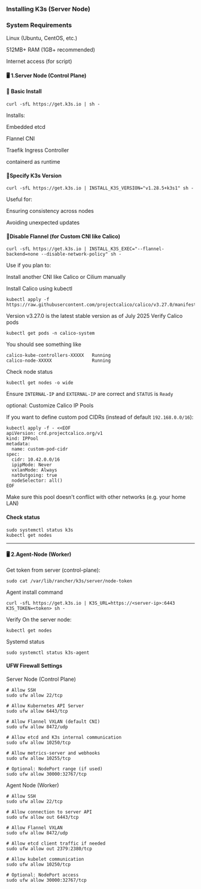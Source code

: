 ### Installing K3s (Server Node)
### System Requirements
Linux (Ubuntu, CentOS, etc.)

512MB+ RAM (1GB+ recommended)

Internet access (for script)

#### 🖥️ 1.Server Node (Control Plane)
#### 🔹 Basic Install
```
curl -sfL https://get.k3s.io | sh -
```
Installs:

Embedded etcd

Flannel CNI

Traefik Ingress Controller

containerd as runtime

#### 🔹Specify K3s Version
```
curl -sfL https://get.k3s.io | INSTALL_K3S_VERSION="v1.28.5+k3s1" sh -
```
Useful for:

Ensuring consistency across nodes

Avoiding unexpected updates

#### 🔹Disable Flannel (for Custom CNI like Calico)
```
curl -sfL https://get.k3s.io | INSTALL_K3S_EXEC="--flannel-backend=none --disable-network-policy" sh -
```
Use if you plan to:

Install another CNI like Calico or Cilium manually

Install Calico using kubectl
```
kubectl apply -f https://raw.githubusercontent.com/projectcalico/calico/v3.27.0/manifests/calico.yaml
```
 Version v3.27.0 is the latest stable version as of July 2025
 Verify Calico pods
 ```
kubectl get pods -n calico-system
```
You should see something like
```
calico-kube-controllers-XXXXX   Running
calico-node-XXXXX               Running
```
Check node status
```
kubectl get nodes -o wide
```
Ensure `INTERNAL-IP` and `EXTERNAL-IP` are correct and `STATUS` is `Ready`

optional: Customize Calico IP Pools

If you want to define custom pod CIDRs (instead of default `192.168.0.0/16`):
```
kubectl apply -f - <<EOF
apiVersion: crd.projectcalico.org/v1
kind: IPPool
metadata:
  name: custom-pod-cidr
spec:
  cidr: 10.42.0.0/16
  ipipMode: Never
  vxlanMode: Always
  natOutgoing: true
  nodeSelector: all()
EOF
```
Make sure this pool doesn't conflict with other networks (e.g. your home LAN)

#### Check status
```
sudo systemctl status k3s
kubectl get nodes
```
---------------------------------------------

#### 🖥️ 2.Agent-Node (Worker)
Get token from server (control-plane):
```
sudo cat /var/lib/rancher/k3s/server/node-token
```
Agent install command
```
curl -sfL https://get.k3s.io | K3S_URL=https://<server-ip>:6443 K3S_TOKEN=<token> sh -
```
Verify
On the server node:
```
kubectl get nodes
```
Systemd status
```
sudo systemctl status k3s-agent
```
#### UFW Firewall Settings
Server Node (Control Plane)
```
# Allow SSH
sudo ufw allow 22/tcp

# Allow Kubernetes API Server
sudo ufw allow 6443/tcp

# Allow Flannel VXLAN (default CNI)
sudo ufw allow 8472/udp

# Allow etcd and K3s internal communication
sudo ufw allow 10250/tcp

# Allow metrics-server and webhooks
sudo ufw allow 10255/tcp

# Optional: NodePort range (if used)
sudo ufw allow 30000:32767/tcp
```
Agent Node (Worker)
```
# Allow SSH
sudo ufw allow 22/tcp

# Allow connection to server API
sudo ufw allow out 6443/tcp

# Allow Flannel VXLAN
sudo ufw allow 8472/udp

# Allow etcd client traffic if needed
sudo ufw allow out 2379:2380/tcp

# Allow kubelet communication
sudo ufw allow 10250/tcp

# Optional: NodePort access
sudo ufw allow 30000:32767/tcp
```
